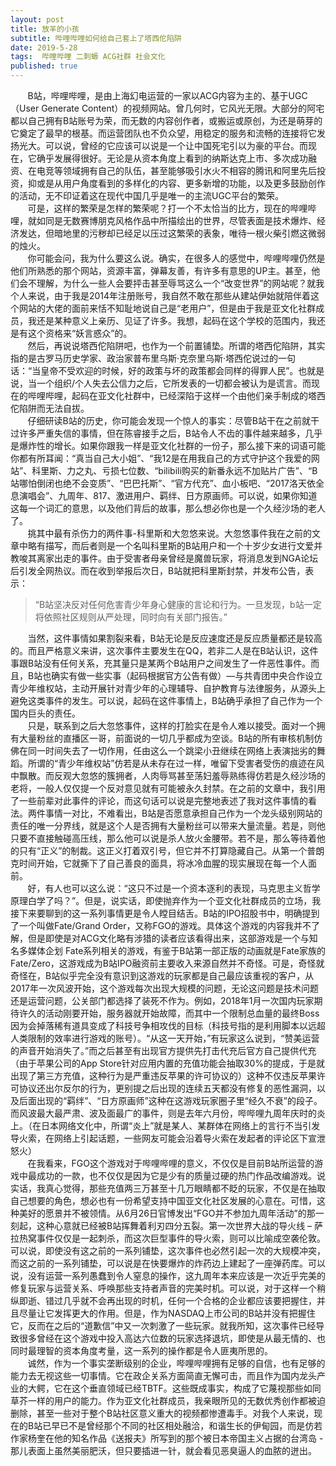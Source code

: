 ```yaml
---
layout: post
title: 放羊的小孩
subtitle: 哔哩哔哩如何给自己套上了塔西佗陷阱
date: 2019-5-28
tags:  哔哩哔哩 二刺螈 ACG社群 社会文化
published: true
---
```


 &nbsp; &nbsp; &nbsp; &nbsp;B站，哔哩哔哩，是由上海幻电运营的一家以ACG内容为主的、基于UGC（User Generate Content）的视频网站。曾几何时，它风光无限。大部分的阿宅都以自己拥有B站账号为荣，而无数的内容创作者，或搬运或原创，为还是萌芽的它奠定了最早的根基。而运营团队也不负众望，用稳定的服务和流畅的连接将它发扬光大。可以说，曾经的它应该可以说是一个让中国死宅引以为豪的平台。而现在，它确乎发展得很好。无论是从资本角度上看到的纳斯达克上市、多次成功融资、在电竞等领域拥有自己的队伍，甚至能够吸引水火不相容的腾讯和阿里先后投资，抑或是从用户角度看到的多样化的内容、更多新增的功能，以及更多鼓励创作的活动，无不印证着这在现代中国几乎是唯一的主流UGC平台的繁荣。  
 &nbsp; &nbsp; &nbsp; &nbsp;可是，这样的繁荣是怎样的繁荣呢？打一个不太恰当的比方，现在的哔哩哔哩，就如同是无数赛博朋克风格作品中所描绘出的世界，尽管表面是技术爆炸、经济发达，但暗地里的污秽却已经足以压过这繁荣的表象，唯待一根火柴引燃这微弱的烛火。  
 &nbsp; &nbsp; &nbsp; &nbsp;你可能会问，我为什么要这么说。确实，在很多人的感觉中，哔哩哔哩仍然是他们所熟悉的那个网站，资源丰富，弹幕友善，有许多有意思的UP主。甚至，他们会不理解，为什么一些人会要抨击甚至辱骂这么一个“改变世界”的网站呢？就我个人来说，由于我是2014年注册账号，我自然不敢在那些从建站伊始就陪伴着这个网站的大佬的面前来恬不知耻地说自己是“老用户”，但是由于我是亚文化社群成员，我还是某种意义上亲历、见证了许多。我想，起码在这个学校的范围内，我还是有这个资格来“妖言惑众”的。  
 &nbsp; &nbsp; &nbsp; &nbsp;然后，再说说塔西佗陷阱吧，也作为一个前置铺垫。所谓的塔西佗陷阱，其实指的是古罗马历史学家、政治家普布里乌斯·克奈里乌斯·塔西佗说过的一句话：“当皇帝不受欢迎的时候，好的政策与坏的政策都会同样的得罪人民”。也就是说，当一个组织/个人失去公信力之后，它所发表的一切都会被认为是谎言。而现在的哔哩哔哩，起码在亚文化社群中，已经深陷于这样一个由他们亲手制成的塔西佗陷阱而无法自拔。  
 &nbsp; &nbsp; &nbsp; &nbsp;仔细研读B站的历史，你可能会发现一个惊人的事实：尽管B站干在之前就干过许多严重失信的事情，但在陈睿接手之后，B站令人不齿的事件越来越多，几乎是爆炸性的增长。如果你跟我一样是亚文化社群的一份子，那么接下来的词语可能你都有所耳闻：“真当自己大小姐”、“我12是在用我自己的方式守护这个我爱的网站”、科里斯、力之丸、亏损七位数、“bilibili购买的新番永远不加贴片广告”、“B站哪怕倒闭也绝不会变质”、“巴巴托斯”、“官方代充”、血小板吧、“2017洛天依全息演唱会”、九周年、817、激进用户、羁绊、日方原画师。可以说，如果你知道这每一个词汇的意思，以及他们背后的故事，那么想必你也是一个久经沙场的老人了。  
 &nbsp; &nbsp; &nbsp; &nbsp;挑其中最有杀伤力的两件事-科里斯和大忽悠来说。大忽悠事件我在之前的文章中略有描写，而后者则是一个名叫科里斯的B站用户和一个十岁少女进行文爱并教唆其离家出走的事件。由于受害者母亲曾经是魔兽玩家，将消息发到NGA论坛后引发全网热议。而在收到举报后次日，B站就把科里斯封禁，并发布公告，表示：  

>“B站坚决反对任何危害青少年身心健康的言论和行为。一旦发现，b站一定将依照社区规则从严处理，同时向有关部门报告。”

 &nbsp; &nbsp; &nbsp; &nbsp;当然，这件事情如果割裂来看，B站无论是反应速度还是反应质量都还是较高的。而且严格意义来讲，这次事件主要发生在QQ，若非二人是在B站认识，这件事跟B站没有任何关系，充其量只是某两个B站用户之间发生了一件恶性事件。而且，B站也确实有做一些实事（起码根据官方公告有做）—与共青团中央合作设立青少年维权站，主动开展针对青少年的心理辅导、自护教育与法律服务，从源头上避免这类事件的发生。可以说，起码在这件事情上，B站确乎承担了自己作为一个国内巨头的责任。    
 &nbsp; &nbsp; &nbsp; &nbsp;只是，联系到之后大忽悠事件，这样的打脸实在是令人难以接受。面对一个拥有大量粉丝的直播区一哥，前面说的一切几乎都成为空谈。B站的所有审核机制仿佛在同一时间失去了一切作用，任由这么一个跳梁小丑继续在网络上表演拙劣的舞蹈。所谓的“青少年维权站”仿若是从未存在过一样，唯留下受害者受伤的痕迹在风中飘散。而反观大忽悠的簇拥者，人肉辱骂甚至荡妇羞辱熟练得仿若是久经沙场的老将，一般人仅仅提一个反对意见就有可能被永久封禁。在之前的文章中，我引用了一些前辈对此事件的评论，而这句话可以说是完整地表述了我对这件事情的看法。两件事情一对比，不难看出，B站是否愿意承担自己作为一个龙头级别网站的责任的唯一分界线，就是这个人是否拥有大量粉丝可以带来大量流量。若是，则他只要不直接触碰高压线，那么他可以说是杀人放火金腰带。若不是，那么等待着他的只有“正义”的制裁。这正义打着双引号，但它并不打算隐藏自己。从第一个普朗克时间开始，它就撕下了自己善良的面具，将冰冷血腥的现实展现在每一个人面前。  
 &nbsp; &nbsp; &nbsp; &nbsp;好，有人也可以这么说：“这只不过是一个资本逐利的表现，马克思主义哲学原理白学了吗？”。但是，说实话，即使抛弃作为一个亚文化社群成员的立场，我接下来要聊到的这一系列事情更是令人瞠目结舌。B站的IPO招股书中，明确提到了一个叫做Fate/Grand Order，又称FGO的游戏。具体这个游戏的内容我并不了解，但是即使是对ACG文化略有涉猎的读者应该看得出来，这部游戏是一个与知名多媒体企划 Fate系列相关的游戏，有鉴于B站第一部正版的动画就是Fate家族的Fate/Zero，这游戏成为B站IPO融资前主要收入来源自然并不奇怪。可是，奇怪就奇怪在，B站似乎完全没有意识到这游戏的玩家都是自己最应该重视的客户，从2017年一次风波开始，这个游戏每次出现大规模的问题，无论这问题是技术问题还是运营问题，公关部门都选择了装死不作为。例如，2018年1月一次国内玩家期待许久的活动刚要开始，服务器就开始故障，而其中一个限制总血量的最终Boss因为会掉落稀有道具变成了科技号争相攻伐的目标（科技号指的是利用脚本以远超人类限制的效率进行游戏的账号）。“从这一天开始，”有玩家这么说到，“赞美运营的声音开始消失了。”而之后甚至有出现官方提供先打击代充后官方自己提供代充（由于苹果公司的App Store针对应用内置的充值功能会抽取30%的提成，于是就出现了第三方充值，这种行为是严重违反苹果的许可协议的）这种不仅违反苹果许可协议还出尔反尔的行为，更别提之后出现的连续五天都没有修复的恶性漏洞，以及后面出现的“羁绊”、“日方原画师”这种在这游戏玩家圈子里“经久不衰”的段子。而风波最大最严肃、波及面最广的事件，则是去年六月份，哔哔哩九周年庆时的炎上。（在日本网络文化中，所谓“炎上”就是某人、某群体在网络上的言行不当引发导火索，在网络上引起话题，一些网友可能会沿着导火索在发起者的评论区下宣泄怒火）  
 &nbsp; &nbsp; &nbsp; &nbsp;在我看来，FGO这个游戏对于哔哩哔哩的意义，不仅仅是目前B站所运营的游戏中最成功的一款，也不仅仅是因为它是少有的质量过硬的热门作品改编游戏。说实话，我真心觉得，那些充值两三万甚至十几万眼睛都不眨的玩家，不仅是在抽取自己想要的角色，想必也有一份希望支持中国亚文化社区发展的心意在。可惜，这种美好的愿景并不被领情。从6月26日官博发出“FGO并不参加九周年活动”的那一刻起，这种心意就已经被B站挥舞着利刃四分五裂。第一次世界大战的导火线 – 萨拉热窝事件仅仅是一起刺杀，而这次巨型事件的导火索，则可以比喻成空袭伦敦。可以说，即使没有这之前的一系列铺垫，这次事件也必然引起一次的大规模冲突，而这之前的一系列铺垫，可以说是在快要爆炸的炸药边上建起了一座弹药库。可以说，没有运营一系列愚蠢到令人窒息的操作，这九周年本来应该是一次近乎完美的修复玩家与运营关系、呼唤那些支持者声音的完美时机。可以说，对于这样一个稍纵即逝、错过几乎就不会再出现的时机，任何一个合格的企业都应该要把握住，并且尽量让它发挥更大的作用。但是，作为NASDAQ上市公司的B站并没有把握住它，反而在之后的“道歉信”中又一次刺激了一些玩家。就我所知，这次事件已经导致很多曾经在这个游戏中投入高达六位数的玩家选择退坑，即使是从最无情的、也同时最理智的资本角度考量，这一系列的操作都是令人匪夷所思的。  
 &nbsp; &nbsp; &nbsp; &nbsp;诚然，作为一个事实垄断级别的企业，哔哩哔哩拥有足够的自信，也有足够的能力去无视这些一切事情。它在政企关系方面简直无懈可击，而且作为国内龙头产业的大鳄，它在这个垂直领域已经TBTF。这些既成事实，构成了它蔑视那些如同草芥一样的用户的能力。作为亚文化社群成员，我亲眼所见的无数优秀创作都被迫删除，甚至一些对于整个B站社区意义重大的视频都惨遭毒手。对我个人来说，现在的B站已早已不是曾经那个不同的社区相处融洽，和谐生长的伊甸园，而是仿若作家杨奎在他的知名作品《送报夫》所写到的那个被日本帝国主义占据的台湾岛 - 那儿表面上虽然美丽肥沃，但只要插进一针，就会看见恶臭逼人的血脓的迸出。  
